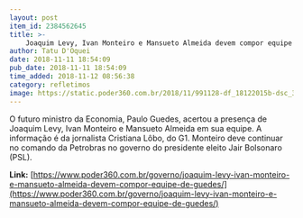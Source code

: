 ```yaml
---
layout: post
item_id: 2384562645
title: >-
    Joaquim Levy, Ivan Monteiro e Mansueto Almeida devem compor equipe de Guedes
author: Tatu D'Oquei
date: 2018-11-11 18:54:09
pub_date: 2018-11-11 18:54:09
time_added: 2018-11-12 08:56:38
category: refletimos
image: https://static.poder360.com.br/2018/11/991128-df_18122015b-dsc_3699--1024x630.jpg
---
```


O futuro ministro da Economia, Paulo Guedes, acertou a presença de Joaquim Levy, Ivan Monteiro e Mansueto Almeida em sua equipe. A informação é da jornalista Cristiana Lôbo, do G1. Monteiro deve continuar no comando da Petrobras no governo do presidente eleito Jair Bolsonaro (PSL).

**Link:** [https://www.poder360.com.br/governo/joaquim-levy-ivan-monteiro-e-mansueto-almeida-devem-compor-equipe-de-guedes/](https://www.poder360.com.br/governo/joaquim-levy-ivan-monteiro-e-mansueto-almeida-devem-compor-equipe-de-guedes/)

